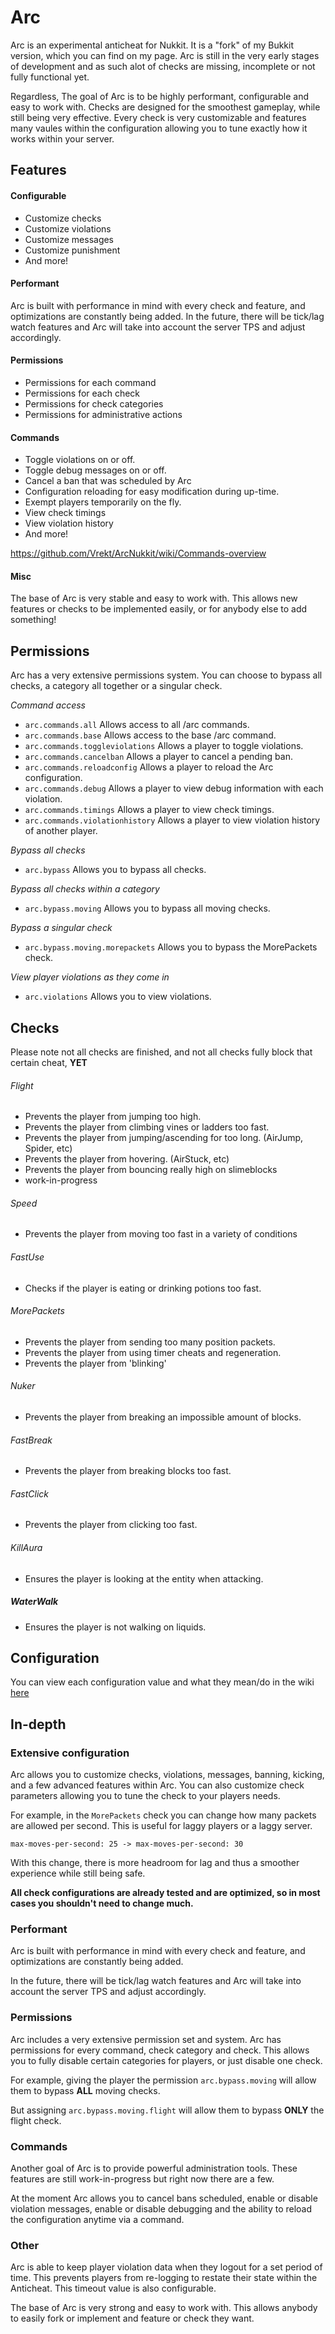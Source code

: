 # Arc

Arc is an experimental anticheat for Nukkit. It is a "fork" of my Bukkit version, which you can find on my page. Arc is still in the very early stages of development and as such alot of checks are missing, incomplete or not fully functional yet.

Regardless, The goal of Arc is to be highly performant, configurable and easy to work with. Checks are designed for the smoothest gameplay, while still being very effective. Every check is very customizable and features many vaules within the configuration allowing you to tune exactly how it works within your server.

## Features

#### Configurable
- Customize checks
- Customize violations
- Customize messages
- Customize punishment
- And more!

#### Performant

Arc is built with performance in mind with every check and feature, and optimizations are constantly being added. In the future, there will be tick/lag watch features and Arc will take into account the server TPS and adjust accordingly.

#### Permissions
- Permissions for each command
- Permissions for each check
- Permissions for check categories
- Permissions for administrative actions

#### Commands
- Toggle violations on or off.
- Toggle debug messages on or off.
- Cancel a ban that was scheduled by Arc
- Configuration reloading for easy modification during up-time.
- Exempt players temporarily on the fly.
- View check timings
- View violation history
- And more!

https://github.com/Vrekt/ArcNukkit/wiki/Commands-overview

#### Misc

The base of Arc is very stable and easy to work with. This allows new features or checks to be implemented easily, or for anybody else to add something!

## Permissions 
Arc has a very extensive permissions system. You can choose to bypass all checks, a category all together or a singular check.

*Command access*
- `arc.commands.all` Allows access to all /arc commands.
- `arc.commands.base` Allows access to the base /arc command.
- `arc.commands.toggleviolations` Allows a player to toggle violations.
- `arc.commands.cancelban` Allows a player to cancel a pending ban.
- `arc.commands.reloadconfig` Allows a player to reload the Arc configuration.
- `arc.commands.debug` Allows a player to view debug information with each violation.
- `arc.commands.timings` Allows a player to view check timings.
- `arc.commands.violationhistory` Allows a player to view violation history of another player.

*Bypass all checks*
- `arc.bypass` Allows you to bypass all checks.

*Bypass all checks within a category*
- `arc.bypass.moving` Allows you to bypass all moving checks.

*Bypass a singular check*
- `arc.bypass.moving.morepackets` Allows you to bypass the MorePackets check.

*View player violations as they come in*
- `arc.violations` Allows you to view violations.

## Checks

Please note not all checks are finished, and not all checks fully block that certain cheat, **YET**

###### Flight
- Prevents the player from jumping too high.
- Prevents the player from climbing vines or ladders too fast.
- Prevents the player from jumping/ascending for too long. (AirJump, Spider, etc)
- Prevents the player from hovering. (AirStuck, etc)
- Prevents the player from bouncing really high on slimeblocks
- work-in-progress

###### Speed
- Prevents the player from moving too fast in a variety of conditions

###### FastUse
- Checks if the player is eating or drinking potions too fast.

###### MorePackets
- Prevents the player from sending too many position packets.
- Prevents the player from using timer cheats and regeneration.
- Prevents the player from 'blinking'

###### Nuker
- Prevents the player from breaking an impossible amount of blocks.

###### FastBreak
- Prevents the player from breaking blocks too fast.

###### FastClick
- Prevents the player from clicking too fast.

###### KillAura
- Ensures the player is looking at the entity when attacking.

##### WaterWalk
- Ensures the player is not walking on liquids.

## Configuration

You can view each configuration value and what they mean/do in the wiki [here](https://github.com/Vrekt/ArcNukkit/wiki)

## In-depth 

### Extensive configuration

Arc allows you to customize checks, violations, messages, banning, kicking, and a few advanced features within Arc. You can also customize check parameters allowing you to tune the check to your players needs.

For example, in the `MorePackets` check you can change how many packets are allowed per second. This is useful for laggy players or a laggy server.

`max-moves-per-second: 25 -> max-moves-per-second: 30`

With this change, there is more headroom for lag and thus a smoother experience while still being safe.

**All check configurations are already tested and are optimized, so in most cases you shouldn't need to change much.**

### Performant

Arc is built with performance in mind with every check and feature, and optimizations are constantly being added.

In the future, there will be tick/lag watch features and Arc will take into account the server TPS and adjust accordingly.

### Permissions

Arc includes a very extensive permission set and system. Arc has permissions for every command, check category and check. This allows you to fully disable certain categories for players, or just disable one check.

For example, giving the player the permission `arc.bypass.moving` will allow them to bypass **ALL** moving checks. 

But assigning `arc.bypass.moving.flight` will allow them to bypass **ONLY** the flight check.

### Commands

Another goal of Arc is to provide powerful administration tools. These features are still work-in-progress but right now there are a few.

At the moment Arc allows you to cancel bans scheduled, enable or disable violation messages, enable or disable debugging and the ability to reload the configuration anytime via a command.

### Other

Arc is able to keep player violation data when they logout for a set period of time. This prevents players from re-logging to restate their state within the Anticheat. This timeout value is also configurable. 

The base of Arc is very strong and easy to work with. This allows anybody to easily fork or implement and feature or check they want.
